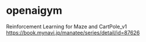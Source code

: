 # openaigym
Reinforcement Learning for Maze and CartPole_v1
https://book.mynavi.jp/manatee/series/detail/id=87626
